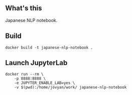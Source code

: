 ## What's this
Japanese NLP notebook.

## Build
```
docker build -t japanese-nlp-notebook .
```

## Launch JupyterLab
```
docker run --rm \
    -p 8888:8888 \
    -e JUPYTER_ENABLE_LAB=yes \
    -v $(pwd):/home/jovyan/work/ japanese-nlp-notebook
```
